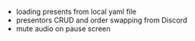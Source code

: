 -   loading presents from local yaml file
-   presentors CRUD and order swapping from Discord
-   mute audio on pause screen
